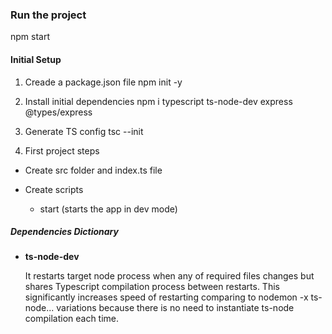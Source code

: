 
### Run the project
npm start

#### Initial Setup
1. Creade a package.json file
    npm init -y

2. Install initial dependencies
    npm i typescript ts-node-dev express @types/express

3. Generate TS config
tsc --init

4. First project steps

  * Create src folder and index.ts file
  * Create scripts

    + start (starts the app in dev mode)

##### Dependencies Dictionary
* **ts-node-dev**

  It restarts target node process when any of required files changes but shares Typescript compilation process between restarts. This significantly increases speed of restarting comparing to nodemon -x ts-node... variations because there is no need to instantiate ts-node compilation each time.
